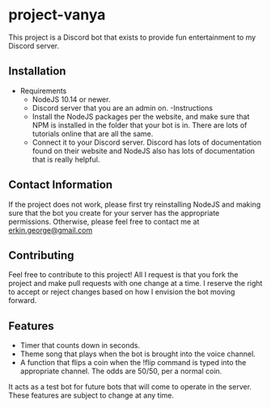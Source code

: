 # project-vanya
This project is a Discord bot that exists to provide fun entertainment to my Discord server. 

## Installation
- Requirements
  - NodeJS 10.14 or newer.
  - Discord server that you are an admin on.
-Instructions
  - Install the NodeJS packages per the website, and make sure that NPM is installed in the folder that your bot is in. There are lots of tutorials online that are all the same. 
  - Connect it to your Discord server. Discord has lots of documentation found on their website and NodeJS also has lots of documentation that is really helpful. 

## Contact Information
If the project does not work, please first try reinstalling NodeJS and making sure that the bot you create for your server has the appropriate permissions. Otherwise, please feel free to contact me at erkin.george@gmail.com

## Contributing 
Feel free to contribute to this project! All I request is that you fork the project and make pull requests with one change at a time. I reserve the right to accept or reject changes based on how I envision the bot moving forward. 

## Features
- Timer that counts down in seconds.
- Theme song that plays when the bot is brought into the voice channel. 
- A function that flips a coin when the !flip command is typed into the appropriate channel. The odds are 50/50, per a normal coin. 

It acts as a test bot for future bots that will come to operate in the server. These features are subject to change at any time. 
